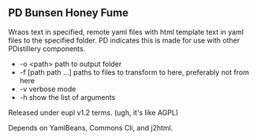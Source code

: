 
## PD Bunsen Honey Fume

Wraos text in specified, remote yaml files with html template text in yaml files to the specified folder. PD indicates this is made for use with other PDistillery components.

* -o &lt;path&gt; path to output folder
* -f [path path ...] paths to files to transform to here, preferably not from here
* -v verbose mode
* -h show the list of arguments

Released under eupl v1.2 terms. (ugh, it's like AGPL)

Depends on  YamlBeans, Commons Cli, and j2html.
